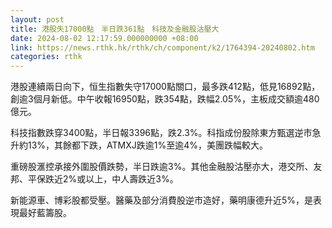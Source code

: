 ```yaml
---
layout: post
title: 港股失17000點　半日跌361點　科技及金融股沽壓大
date: 2024-08-02 12:17:59.000000000 +08:00
link: https://news.rthk.hk/rthk/ch/component/k2/1764394-20240802.htm
categories: rthk
---
```


港股連續兩日向下，恒生指數失守17000點關口，最多跌412點，低見16892點，創逾3個月新低。中午收報16950點，跌354點，跌幅2.05%，主板成交額逾480億元。

科技指數跌穿3400點，半日報3396點，跌2.3%。科指成份股除東方甄選逆市急升約13%，其餘都下跌，ATMXJ跌逾1%至逾4%，美團跌幅較大。

重磅股滙控承接外圍股價跌勢，半日跌逾3%。其他金融股沽壓亦大，港交所、友邦、平保跌近2%或以上，中人壽跌近3%。

新能源車、博彩股都受壓。醫藥及部分消費股逆市造好，藥明康德升近5%，是表現最好藍籌股。
